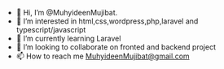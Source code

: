 - 👋 Hi, I’m @MuhyideenMujibat.
- 👀 I’m interested in html,css,wordpress,php,laravel and typescript/javascript
- 🌱 I’m currently learning Laravel
- 💞️ I’m looking to collaborate on fronted and backend project
- 📫 How to reach me MuhyideenMujibat@gmail.com

<!---
MuhyideenMujibat/MuhyideenMujibat is a ✨ special ✨ repository because its `README.md` (this file) appears on your GitHub profile.
You can click the Preview link to take a look at your changes.
--->

